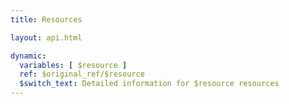 ```yaml
---
title: Resources

layout: api.html

dynamic:
  variables: [ $resource ]
  ref: $original_ref/$resource
  $switch_text: Detailed information for $resource resources
---
```


<!-- The API documentation is populated using a JSON data store present in the dictionaries directory here: https://github.com/balena-io/docs/blob/master/config/dictionaries/resource.json -->

<!-- To make changes to the API documentation, edit the JSON file resource.json -->